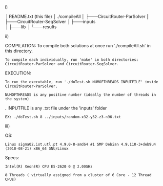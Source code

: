 ﻿i)

│ README.txt (this file)
│ ./compileAll
│
├───CircuitRouter-ParSolver 
│
├───CircuitRouter-SeqSolver 
│
├───inputs       
│
├───lib
│
└───results


ii)

COMPILATION:
	To compile both solutions at once run './compileAll.sh' in this directory.

	To compile each individually, run 'make' in both directories: CircuitRouter-ParSolver and CircuitRouter-SeqSolver.


EXECUTION:

	To run the executable, run './doTest.sh NUMOFTHREADS INPUTFILE' inside CircuitRouter-ParSolver.

	NUMOFTHREADS is any positive number (ideally the number of threads in the system)
.
	INPUTFILE is any .txt file under the 'inputs' folder

	EX: ./doTest.sh 8 ../inputs/random-x32-y32-z3-n96.txt




iii)

OS:

	Linux sigma02.ist.utl.pt 4.9.0-8-amd64 #1 SMP Debian 4.9.110-3+deb9u4 (2018-08-21) x86_64 GNU/Linux

Specs:

	Intel(R) Xeon(R) CPU E5-2620 0 @ 2.00GHz
	
	8 Threads ( virtually assigned from a cluster of 6 Core - 12 Thread CPUs)
